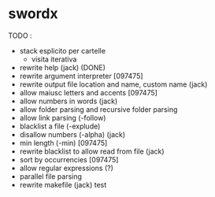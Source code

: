 # swordx 
TODO :
- stack esplicito per cartelle
	- visita iterativa
- rewrite help (jack) (DONE)
- rewrite argument interpreter [097475]
- rewrite output file location and name, custom name (jack)
- allow maiusc letters and accents [097475]
- allow numbers in words (jack)
- allow folder parsing and recursive folder parsing
- allow link parsing (-follow)
- blacklist a file (-explude)
- disallow numbers (-alpha) (jack)
- min length (-min) [097475]
- rewrite blacklist to allow read from file (jack)
- sort by occurrencies [097475]
- allow regular expressions (?)
- parallel file parsing
- rewrite makefile (jack)
test

